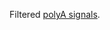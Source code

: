 Filtered [polyA signals](https://public-docs.crg.es/rguigo/Data/scarbonell/captrap_paper_files/polya/polyafilter/).

